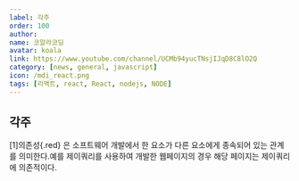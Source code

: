 ```yaml
---
label: 각주
order: 100
author:
name: 코알라코딩
avatar: koala
link: https://www.youtube.com/channel/UCMb94yucTNsjIJqD8C8lO2Q
category: [news, general, javascript]
icon: /mdi_react.png
tags: [리액트, react, React, nodejs, NODE]
---
```


## 각주

<span id="1">[1]의존성</span>{.red} 은 소프트웨어 개발에서 한 요소가 다른 요소에게 종속되어 있는 관계를 의미한다.예를 제이쿼리를 사용하여 개발한 웹페이지의 경우 해당 페이지는 제이쿼리에 의존적이다.
